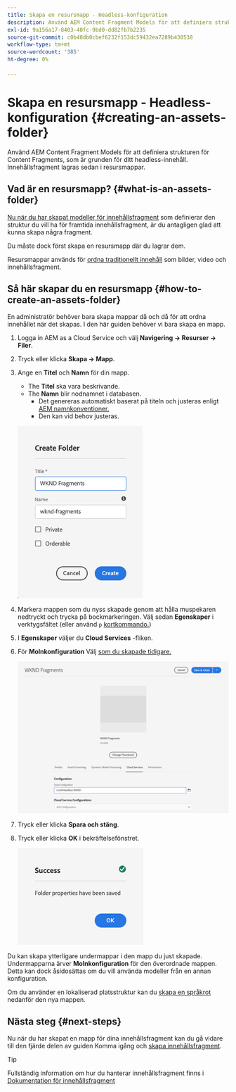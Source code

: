 ```yaml
---
title: Skapa en resursmapp - Headless-konfiguration
description: Använd AEM Content Fragment Models för att definiera strukturen för Content Fragments, som är grunden för ditt headless-innehåll.
exl-id: 9a156a17-8403-40fc-9bd0-dd82fb7b2235
source-git-commit: c0b48db0cbef6232f153dc59432ea7289b430538
workflow-type: tm+mt
source-wordcount: '385'
ht-degree: 0%

---
```


# Skapa en resursmapp - Headless-konfiguration {#creating-an-assets-folder}

Använd AEM Content Fragment Models för att definiera strukturen för Content Fragments, som är grunden för ditt headless-innehåll. Innehållsfragment lagras sedan i resursmappar.

## Vad är en resursmapp? {#what-is-an-assets-folder}

[Nu när du har skapat modeller för innehållsfragment](create-content-model.md) som definierar den struktur du vill ha för framtida innehållsfragment, är du antagligen glad att kunna skapa några fragment.

Du måste dock först skapa en resursmapp där du lagrar dem.

Resursmappar används för [ordna traditionellt innehåll](/help/assets/manage-digital-assets.md) som bilder, video och innehållsfragment.

## Så här skapar du en resursmapp {#how-to-create-an-assets-folder}

En administratör behöver bara skapa mappar då och då för att ordna innehållet när det skapas. I den här guiden behöver vi bara skapa en mapp.

1. Logga in AEM as a Cloud Service och välj **Navigering -> Resurser -> Filer**.
1. Tryck eller klicka **Skapa -> Mapp**.
1. Ange en **Titel** och **Namn** för din mapp.
   * The **Titel** ska vara beskrivande.
   * The **Namn** blir nodnamnet i databasen.
      * Det genereras automatiskt baserat på titeln och justeras enligt [AEM namnkonventioner.](/help/implementing/developing/introduction/naming-conventions.md)
      * Den kan vid behov justeras.

   ![Skapa mapp](../assets/assets-folder-create.png)
1. Markera mappen som du nyss skapade genom att hålla muspekaren nedtryckt och trycka på bockmarkeringen. Välj sedan **Egenskaper** i verktygsfältet (eller använd `p` [kortkommando.](/help/sites-cloud/authoring/getting-started/keyboard-shortcuts.md))
1. I **Egenskaper** väljer du **Cloud Services** -fliken.
1. För **Molnkonfiguration** Välj [som du skapade tidigare.](create-configuration.md)

   ![Konfigurera resursmapp](../assets/assets-folder-configure.png)
1. Tryck eller klicka **Spara och stäng**.
1. Tryck eller klicka **OK** i bekräftelsefönstret.

   ![Bekräftelsefönstret](../assets/assets-folder-confirmation.png)

Du kan skapa ytterligare undermappar i den mapp du just skapade. Undermapparna ärver **Molnkonfiguration** för den överordnade mappen. Detta kan dock åsidosättas om du vill använda modeller från en annan konfiguration.

Om du använder en lokaliserad platsstruktur kan du [skapa en språkrot](/help/assets/translate-assets.md) nedanför den nya mappen.

## Nästa steg {#next-steps}

Nu när du har skapat en mapp för dina innehållsfragment kan du gå vidare till den fjärde delen av guiden Komma igång och [skapa innehållsfragment](create-content-fragment.md).

>[!TIP]
>
>Fullständig information om hur du hanterar innehållsfragment finns i [Dokumentation för innehållsfragment](/help/sites-cloud/administering/content-fragments/content-fragments.md)

